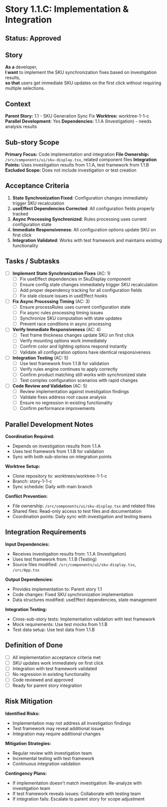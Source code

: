 # Story 1.1.C: Implementation & Integration

## Status: Approved

## Story
**As a** developer,  
**I want** to implement the SKU synchronization fixes based on investigation results,  
**so that** users get immediate SKU updates on the first click without requiring multiple selections.

## Context
**Parent Story:** 1.1 - SKU Generation Sync Fix
**Worktree:** worktree-1-1-c
**Parallel Development:** Yes
**Dependencies:** 1.1.A (Investigation) - needs analysis results

## Sub-story Scope
**Primary Focus:** Code implementation and integration
**File Ownership:** `/src/components/ui/sku-display.tsx`, related component files
**Integration Points:** Uses investigation results from 1.1.A, test framework from 1.1.B
**Excluded Scope:** Does not include investigation or test creation

## Acceptance Criteria
1. **State Synchronization Fixed**: Configuration changes immediately trigger SKU recalculation
2. **useEffect Dependencies Corrected**: All configuration fields properly tracked
3. **Async Processing Synchronized**: Rules processing uses current configuration state
4. **Immediate Responsiveness**: All configuration options update SKU on first click
5. **Integration Validated**: Works with test framework and maintains existing functionality

## Tasks / Subtasks
- [ ] **Implement State Synchronization Fixes** (AC: 1)
  - [ ] Fix useEffect dependencies in SkuDisplay component
  - [ ] Ensure config state changes immediately trigger SKU recalculation
  - [ ] Add proper dependency tracking for all configuration fields
  - [ ] Fix stale closure issues in useEffect hooks

- [ ] **Fix Async Processing Timing** (AC: 3)
  - [ ] Ensure processRules uses current configuration state
  - [ ] Fix async rules processing timing issues
  - [ ] Synchronize SKU computation with state updates
  - [ ] Prevent race conditions in async processing

- [ ] **Verify Immediate Responsiveness** (AC: 4)
  - [ ] Test frame thickness changes update SKU on first click
  - [ ] Verify mounting options work immediately
  - [ ] Confirm color and lighting options respond instantly
  - [ ] Validate all configuration options have identical responsiveness

- [ ] **Integration Testing** (AC: 5)
  - [ ] Use test framework from 1.1.B for validation
  - [ ] Verify rules engine continues to apply correctly
  - [ ] Confirm product matching still works with synchronized state
  - [ ] Test complex configuration scenarios with rapid changes

- [ ] **Code Review and Validation** (AC: 5)
  - [ ] Review implementation against investigation findings
  - [ ] Validate fixes address root cause analysis
  - [ ] Ensure no regression in existing functionality
  - [ ] Confirm performance improvements

## Parallel Development Notes
**Coordination Required:**
- Depends on investigation results from 1.1.A
- Uses test framework from 1.1.B for validation
- Sync with both sub-stories on integration points

**Worktree Setup:**
- Clone repository to: worktrees/worktree-1-1-c
- Branch: story-1-1-c
- Sync schedule: Daily with main branch

**Conflict Prevention:**
- File ownership: `/src/components/ui/sku-display.tsx` and related files
- Shared files: Read-only access to test files and documentation
- Coordination points: Daily sync with investigation and testing teams

## Integration Requirements
**Input Dependencies:**
- Receives investigation results from: 1.1.A (Investigation)
- Uses test framework from: 1.1.B (Testing)
- Source files modified: `/src/components/ui/sku-display.tsx`, `/src/App.tsx`

**Output Dependencies:**
- Provides implementation to: Parent story 1.1
- Code changes: Fixed SKU synchronization implementation
- Data structures modified: useEffect dependencies, state management

**Integration Testing:**
- Cross-sub-story tests: Implementation validation with test framework
- Mock requirements: Use test mocks from 1.1.B
- Test data setup: Use test data from 1.1.B

## Definition of Done
- [ ] All implementation acceptance criteria met
- [ ] SKU updates work immediately on first click
- [ ] Integration with test framework validated
- [ ] No regression in existing functionality
- [ ] Code reviewed and approved
- [ ] Ready for parent story integration

## Risk Mitigation
**Identified Risks:**
- Implementation may not address all investigation findings
- Test framework may reveal additional issues
- Integration may require additional changes

**Mitigation Strategies:**
- Regular review with investigation team
- Incremental testing with test framework
- Continuous integration validation

**Contingency Plans:**
- If implementation doesn't match investigation: Re-analyze with investigation team
- If test framework reveals issues: Collaborate with testing team
- If integration fails: Escalate to parent story for scope adjustment

